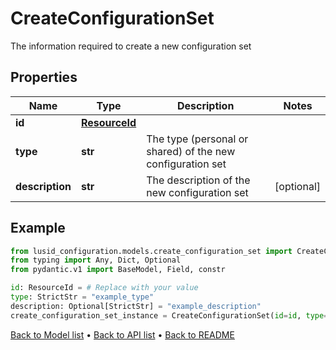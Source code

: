 # CreateConfigurationSet

The information required to create a new configuration set
## Properties
Name | Type | Description | Notes
------------ | ------------- | ------------- | -------------
**id** | [**ResourceId**](ResourceId.md) |  | 
**type** | **str** | The type (personal or shared) of the new configuration set | 
**description** | **str** | The description of the new configuration set | [optional] 
## Example

```python
from lusid_configuration.models.create_configuration_set import CreateConfigurationSet
from typing import Any, Dict, Optional
from pydantic.v1 import BaseModel, Field, constr

id: ResourceId = # Replace with your value
type: StrictStr = "example_type"
description: Optional[StrictStr] = "example_description"
create_configuration_set_instance = CreateConfigurationSet(id=id, type=type, description=description)

```

[Back to Model list](../README.md#documentation-for-models) &#8226; [Back to API list](../README.md#documentation-for-api-endpoints) &#8226; [Back to README](../README.md)

